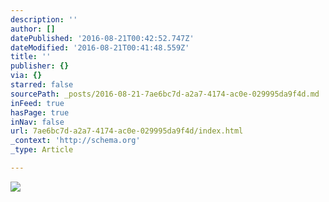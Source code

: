 ```yaml
---
description: ''
author: []
datePublished: '2016-08-21T00:42:52.747Z'
dateModified: '2016-08-21T00:41:48.559Z'
title: ''
publisher: {}
via: {}
starred: false
sourcePath: _posts/2016-08-21-7ae6bc7d-a2a7-4174-ac0e-029995da9f4d.md
inFeed: true
hasPage: true
inNav: false
url: 7ae6bc7d-a2a7-4174-ac0e-029995da9f4d/index.html
_context: 'http://schema.org'
_type: Article

---
```

![](https://the-grid-user-content.s3-us-west-2.amazonaws.com/151800c1-15e1-4d28-a835-f8a575de5dec.jpg)